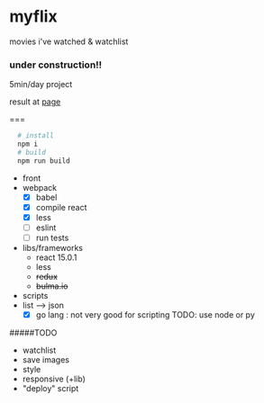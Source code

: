 # myflix

movies i've watched &amp; watchlist

### under construction!!
5min/day project

result at [page](http://mmasriera.github.com/myflix)

===
```bash
  # install
  npm i
  # build
  npm run build
```

- front
 - webpack
    - [x] babel
    - [x] compile react
    - [x] less
    - [ ] eslint
    - [ ] run tests
 - libs/frameworks
    - react 15.0.1
    - less
    - ~~redux~~
    - ~~bulma.io~~
- scripts
 - list --> json
    - [x] go lang : not very good for scripting TODO: use node or py

#####TODO
- watchlist
- save images
- style
- responsive (+lib)
- "deploy" script
